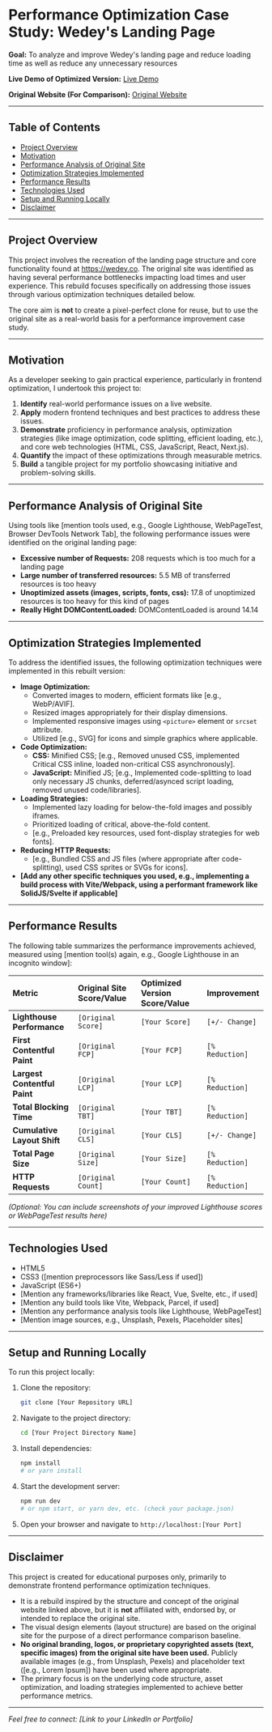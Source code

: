 # Performance Optimization Case Study: Wedey's Landing Page

**Goal:** To analyze and improve Wedey's landing page and reduce loading time as well as reduce any unnecessary resources

**Live Demo of Optimized Version:** [Live Demo]()

**Original Website (For Comparison):** [Original Website](https://wedey.co)

---

## Table of Contents

*   [Project Overview](#project-overview)
*   [Motivation](#motivation)
*   [Performance Analysis of Original Site](#performance-analysis-of-original-site)
*   [Optimization Strategies Implemented](#optimization-strategies-implemented)
*   [Performance Results](#performance-results)
*   [Technologies Used](#technologies-used)
*   [Setup and Running Locally](#setup-and-running-locally)
*   [Disclaimer](#disclaimer)

---

## Project Overview

This project involves the recreation of the landing page structure and core functionality found at https://wedey.co. The original site was identified as having several performance bottlenecks impacting load times and user experience. This rebuild focuses specifically on addressing those issues through various optimization techniques detailed below.

The core aim is **not** to create a pixel-perfect clone for reuse, but to use the original site as a real-world basis for a performance improvement case study.

---

## Motivation

As a developer seeking to gain practical experience, particularly in frontend optimization, I undertook this project to:

1.  **Identify** real-world performance issues on a live website.
2.  **Apply** modern frontend techniques and best practices to address these issues.
3.  **Demonstrate** proficiency in performance analysis, optimization strategies (like image optimization, code splitting, efficient loading, etc.), and core web technologies (HTML, CSS, JavaScript, React, Next.js).
4.  **Quantify** the impact of these optimizations through measurable metrics.
5.  **Build** a tangible project for my portfolio showcasing initiative and problem-solving skills.

---

## Performance Analysis of Original Site

Using tools like [mention tools used, e.g., Google Lighthouse, WebPageTest, Browser DevTools Network Tab], the following performance issues were identified on the original landing page:

* **Excessive number of Requests:** 208 requests which is too much for a landing page
* **Large number of transferred resources:** 5.5 MB of transferred resources is too heavy
* **Unoptimized assets (images, scripts, fonts, css):** 17.8 of unoptimized resources is too heavy for this kind of pages
* **Really Hight DOMContentLoaded:** DOMContentLoaded is around 14.14

---

## Optimization Strategies Implemented

To address the identified issues, the following optimization techniques were implemented in this rebuilt version:

*   **Image Optimization:**
    *   Converted images to modern, efficient formats like [e.g., WebP/AVIF].
    *   Resized images appropriately for their display dimensions.
    *   Implemented responsive images using `<picture>` element or `srcset` attribute.
    *   Utilized [e.g., SVG] for icons and simple graphics where applicable.
*   **Code Optimization:**
    *   **CSS:** Minified CSS; [e.g., Removed unused CSS, implemented Critical CSS inline, loaded non-critical CSS asynchronously].
    *   **JavaScript:** Minified JS; [e.g., Implemented code-splitting to load only necessary JS chunks, deferred/asynced script loading, removed unused code/libraries].
*   **Loading Strategies:**
    *   Implemented lazy loading for below-the-fold images and possibly iframes.
    *   Prioritized loading of critical, above-the-fold content.
    *   [e.g., Preloaded key resources, used font-display strategies for web fonts].
*   **Reducing HTTP Requests:**
    *   [e.g., Bundled CSS and JS files (where appropriate after code-splitting), used CSS sprites or SVGs for icons].
*   **[Add any other specific techniques you used, e.g., implementing a build process with Vite/Webpack, using a performant framework like SolidJS/Svelte if applicable]**

---

## Performance Results

The following table summarizes the performance improvements achieved, measured using [mention tool(s) again, e.g., Google Lighthouse in an incognito window]:

| Metric                     | Original Site Score/Value | Optimized Version Score/Value | Improvement      |
| :------------------------- | :------------------------ | :---------------------------- | :--------------- |
| **Lighthouse Performance** | `[Original Score]`        | `[Your Score]`                | `[+/- Change]`   |
| **First Contentful Paint** | `[Original FCP]`          | `[Your FCP]`                  | `[% Reduction]` |
| **Largest Contentful Paint**| `[Original LCP]`          | `[Your LCP]`                  | `[% Reduction]` |
| **Total Blocking Time**    | `[Original TBT]`          | `[Your TBT]`                  | `[% Reduction]` |
| **Cumulative Layout Shift**| `[Original CLS]`          | `[Your CLS]`                  | `[+/- Change]`   |
| **Total Page Size**        | `[Original Size]`         | `[Your Size]`                 | `[% Reduction]` |
| **HTTP Requests**          | `[Original Count]`        | `[Your Count]`                | `[% Reduction]` |

*(Optional: You can include screenshots of your improved Lighthouse scores or WebPageTest results here)*

---

## Technologies Used

*   HTML5
*   CSS3 ([mention preprocessors like Sass/Less if used])
*   JavaScript (ES6+)
*   [Mention any frameworks/libraries like React, Vue, Svelte, etc., if used]
*   [Mention any build tools like Vite, Webpack, Parcel, if used]
*   [Mention any performance analysis tools like Lighthouse, WebPageTest]
*   [Mention image sources, e.g., Unsplash, Pexels, Placeholder sites]

---

## Setup and Running Locally

To run this project locally:

1.  Clone the repository:
    ```bash
    git clone [Your Repository URL]
    ```
2.  Navigate to the project directory:
    ```bash
    cd [Your Project Directory Name]
    ```
3.  Install dependencies:
    ```bash
    npm install
    # or yarn install
    ```
4.  Start the development server:
    ```bash
    npm run dev
    # or npm start, or yarn dev, etc. (check your package.json)
    ```
5.  Open your browser and navigate to `http://localhost:[Your Port]`

---

## Disclaimer

This project is created for educational purposes only, primarily to demonstrate frontend performance optimization techniques.

*   It is a rebuild inspired by the structure and concept of the original website linked above, but it is **not** affiliated with, endorsed by, or intended to replace the original site.
*   The visual design elements (layout structure) are based on the original site for the purpose of a direct performance comparison baseline.
*   **No original branding, logos, or proprietary copyrighted assets (text, specific images) from the original site have been used.** Publicly available images (e.g., from Unsplash, Pexels) and placeholder text ([e.g., Lorem Ipsum]) have been used where appropriate.
*   The primary focus is on the underlying code structure, asset optimization, and loading strategies implemented to achieve better performance metrics.

---

*Feel free to connect: [Link to your LinkedIn or Portfolio]*
